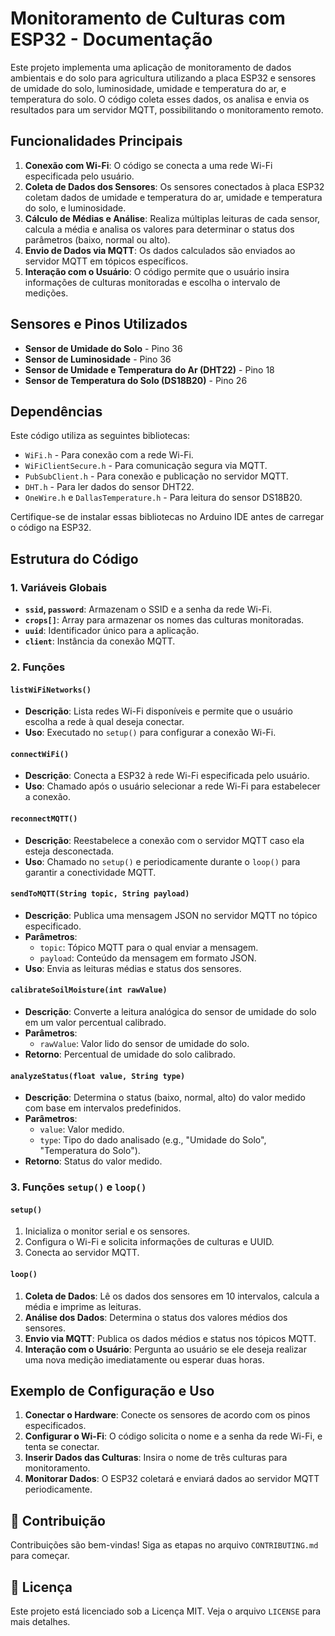 Monitoramento de Culturas com ESP32 - Documentação
==================================================

Este projeto implementa uma aplicação de monitoramento de dados ambientais e do solo para agricultura utilizando a placa ESP32 e sensores de umidade do solo, luminosidade, umidade e temperatura do ar, e temperatura do solo. O código coleta esses dados, os analisa e envia os resultados para um servidor MQTT, possibilitando o monitoramento remoto.

Funcionalidades Principais
--------------------------

1.  **Conexão com Wi-Fi**: O código se conecta a uma rede Wi-Fi especificada pelo usuário.
2.  **Coleta de Dados dos Sensores**: Os sensores conectados à placa ESP32 coletam dados de umidade e temperatura do ar, umidade e temperatura do solo, e luminosidade.
3.  **Cálculo de Médias e Análise**: Realiza múltiplas leituras de cada sensor, calcula a média e analisa os valores para determinar o status dos parâmetros (baixo, normal ou alto).
4.  **Envio de Dados via MQTT**: Os dados calculados são enviados ao servidor MQTT em tópicos específicos.
5.  **Interação com o Usuário**: O código permite que o usuário insira informações de culturas monitoradas e escolha o intervalo de medições.

Sensores e Pinos Utilizados
---------------------------

-   **Sensor de Umidade do Solo** - Pino 36
-   **Sensor de Luminosidade** - Pino 36
-   **Sensor de Umidade e Temperatura do Ar (DHT22)** - Pino 18
-   **Sensor de Temperatura do Solo (DS18B20)** - Pino 26

Dependências
------------

Este código utiliza as seguintes bibliotecas:

-   `WiFi.h` - Para conexão com a rede Wi-Fi.
-   `WiFiClientSecure.h` - Para comunicação segura via MQTT.
-   `PubSubClient.h` - Para conexão e publicação no servidor MQTT.
-   `DHT.h` - Para ler dados do sensor DHT22.
-   `OneWire.h` e `DallasTemperature.h` - Para leitura do sensor DS18B20.

Certifique-se de instalar essas bibliotecas no Arduino IDE antes de carregar o código na ESP32.

Estrutura do Código
-------------------

### 1\. Variáveis Globais

-   **`ssid`, `password`**: Armazenam o SSID e a senha da rede Wi-Fi.
-   **`crops[]`**: Array para armazenar os nomes das culturas monitoradas.
-   **`uuid`**: Identificador único para a aplicação.
-   **`client`**: Instância da conexão MQTT.

### 2\. Funções

#### `listWiFiNetworks()`

-   **Descrição**: Lista redes Wi-Fi disponíveis e permite que o usuário escolha a rede à qual deseja conectar.
-   **Uso**: Executado no `setup()` para configurar a conexão Wi-Fi.

#### `connectWiFi()`

-   **Descrição**: Conecta a ESP32 à rede Wi-Fi especificada pelo usuário.
-   **Uso**: Chamado após o usuário selecionar a rede Wi-Fi para estabelecer a conexão.

#### `reconnectMQTT()`

-   **Descrição**: Reestabelece a conexão com o servidor MQTT caso ela esteja desconectada.
-   **Uso**: Chamado no `setup()` e periodicamente durante o `loop()` para garantir a conectividade MQTT.

#### `sendToMQTT(String topic, String payload)`

-   **Descrição**: Publica uma mensagem JSON no servidor MQTT no tópico especificado.
-   **Parâmetros**:
    -   `topic`: Tópico MQTT para o qual enviar a mensagem.
    -   `payload`: Conteúdo da mensagem em formato JSON.
-   **Uso**: Envia as leituras médias e status dos sensores.

#### `calibrateSoilMoisture(int rawValue)`

-   **Descrição**: Converte a leitura analógica do sensor de umidade do solo em um valor percentual calibrado.
-   **Parâmetros**:
    -   `rawValue`: Valor lido do sensor de umidade do solo.
-   **Retorno**: Percentual de umidade do solo calibrado.

#### `analyzeStatus(float value, String type)`

-   **Descrição**: Determina o status (baixo, normal, alto) do valor medido com base em intervalos predefinidos.
-   **Parâmetros**:
    -   `value`: Valor medido.
    -   `type`: Tipo do dado analisado (e.g., "Umidade do Solo", "Temperatura do Solo").
-   **Retorno**: Status do valor medido.

### 3\. Funções `setup()` e `loop()`

#### `setup()`

1.  Inicializa o monitor serial e os sensores.
2.  Configura o Wi-Fi e solicita informações de culturas e UUID.
3.  Conecta ao servidor MQTT.

#### `loop()`

1.  **Coleta de Dados**: Lê os dados dos sensores em 10 intervalos, calcula a média e imprime as leituras.
2.  **Análise dos Dados**: Determina o status dos valores médios dos sensores.
3.  **Envio via MQTT**: Publica os dados médios e status nos tópicos MQTT.
4.  **Interação com o Usuário**: Pergunta ao usuário se ele deseja realizar uma nova medição imediatamente ou esperar duas horas.

Exemplo de Configuração e Uso
-----------------------------

1.  **Conectar o Hardware**: Conecte os sensores de acordo com os pinos especificados.
2.  **Configurar o Wi-Fi**: O código solicita o nome e a senha da rede Wi-Fi, e tenta se conectar.
3.  **Inserir Dados das Culturas**: Insira o nome de três culturas para monitoramento.
4.  **Monitorar Dados**: O ESP32 coletará e enviará dados ao servidor MQTT periodicamente.

🤝 Contribuição
---------------

Contribuições são bem-vindas! Siga as etapas no arquivo `CONTRIBUTING.md` para começar.

📄 Licença
----------

Este projeto está licenciado sob a Licença MIT. Veja o arquivo `LICENSE` para mais detalhes.
